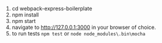 
1. cd webpack-express-boilerplate
2. npm install
3. npm start
4. navigate to http://127.0.0.1:3000 in your browser of choice.
5. to run tests
`npm test`
or
`node node_modules\.bin\mocha`
